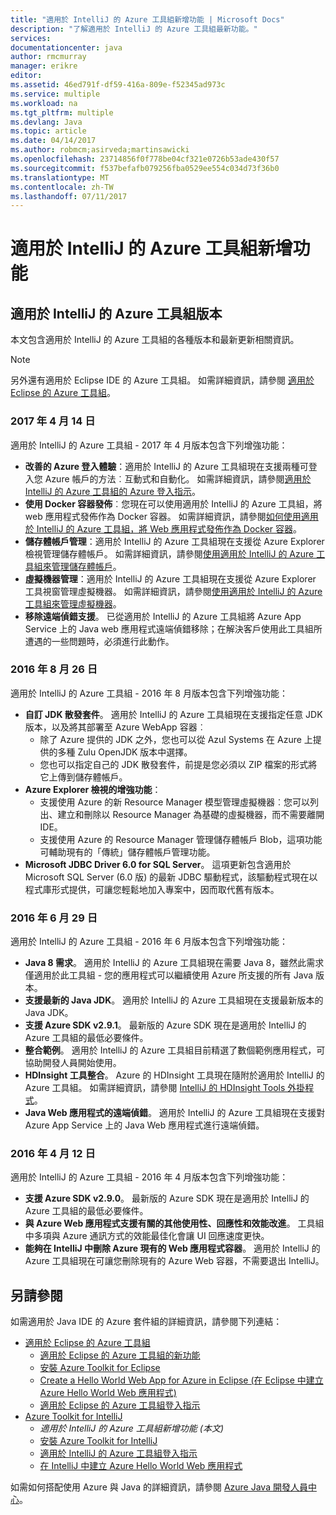 ```yaml
---
title: "適用於 IntelliJ 的 Azure 工具組新增功能 | Microsoft Docs"
description: "了解適用於 IntelliJ 的 Azure 工具組最新功能。"
services: 
documentationcenter: java
author: rmcmurray
manager: erikre
editor: 
ms.assetid: 46ed791f-df59-416a-809e-f52345ad973c
ms.service: multiple
ms.workload: na
ms.tgt_pltfrm: multiple
ms.devlang: Java
ms.topic: article
ms.date: 04/14/2017
ms.author: robmcm;asirveda;martinsawicki
ms.openlocfilehash: 23714856f0f778be04cf321e0726b53ade430f57
ms.sourcegitcommit: f537befafb079256fba0529ee554c034d73f36b0
ms.translationtype: MT
ms.contentlocale: zh-TW
ms.lasthandoff: 07/11/2017
---
```

# <a name="whats-new-in-the-azure-toolkit-for-intellij"></a>適用於 IntelliJ 的 Azure 工具組新增功能
## <a name="azure-toolkit-for-intellij-releases"></a>適用於 IntelliJ 的 Azure 工具組版本
本文包含適用於 IntelliJ 的 Azure 工具組的各種版本和最新更新相關資訊。

> [!NOTE]
> 另外還有適用於 Eclipse IDE 的 Azure 工具組。 如需詳細資訊，請參閱 [適用於 Eclipse 的 Azure 工具組]。
> 
> 

### <a name="april-14-2017"></a>2017 年 4 月 14 日
適用於 IntelliJ 的 Azure 工具組 - 2017 年 4 月版本包含下列增強功能：

* **改善的 Azure 登入體驗**：適用於 IntelliJ 的 Azure 工具組現在支援兩種可登入您 Azure 帳戶的方法︰互動式和自動化。 如需詳細資訊，請參閱[適用於 IntelliJ 的 Azure 工具組的 Azure 登入指示]。
* **使用 Docker 容器發佈**︰您現在可以使用適用於 IntelliJ 的 Azure 工具組，將 web 應用程式發佈作為 Docker 容器。 如需詳細資訊，請參閱[如何使用適用於 IntelliJ 的 Azure 工具組，將 Web 應用程式發佈作為 Docker 容器]。
* **儲存體帳戶管理**：適用於 IntelliJ 的 Azure 工具組現在支援從 Azure Explorer 檢視管理儲存體帳戶。 如需詳細資訊，請參閱[使用適用於 IntelliJ 的 Azure 工具組來管理儲存體帳戶]。
* **虛擬機器管理**：適用於 IntelliJ 的 Azure 工具組現在支援從 Azure Explorer 工具視窗管理虛擬機器。 如需詳細資訊，請參閱[使用適用於 IntelliJ 的 Azure 工具組來管理虛擬機器]。
* **移除遠端偵錯支援**。 已從適用於 IntelliJ 的 Azure 工具組將 Azure App Service 上的 Java web 應用程式遠端偵錯移除；在解決客戶使用此工具組所遭遇的一些問題時，必須進行此動作。

### <a name="august-26-2016"></a>2016 年 8 月 26 日
適用於 IntelliJ 的 Azure 工具組 - 2016 年 8 月版本包含下列增強功能：

* **自訂 JDK 散發套件**。 適用於 IntelliJ 的 Azure 工具組現在支援指定任意 JDK 版本，以及將其部署至 Azure WebApp 容器︰
  * 除了 Azure 提供的 JDK 之外，您也可以從 Azul Systems 在 Azure 上提供的多種 Zulu OpenJDK 版本中選擇。
  * 您也可以指定自己的 JDK 散發套件，前提是您必須以 ZIP 檔案的形式將它上傳到儲存體帳戶。
* **Azure Explorer 檢視的增強功能**：
  * 支援使用 Azure 的新 Resource Manager 模型管理虛擬機器︰您可以列出、建立和刪除以 Resource Manager 為基礎的虛擬機器，而不需要離開 IDE。
  * 支援使用 Azure 的 Resource Manager 管理儲存體帳戶 Blob，這項功能可輔助現有的「傳統」儲存體帳戶管理功能。
* **Microsoft JDBC Driver 6.0 for SQL Server**。 這項更新包含適用於 Microsoft SQL Server (6.0 版) 的最新 JDBC 驅動程式，該驅動程式現在以程式庫形式提供，可讓您輕鬆地加入專案中，因而取代舊有版本。

### <a name="june-29-2016"></a>2016 年 6 月 29 日
適用於 IntelliJ 的 Azure 工具組 - 2016 年 6 月版本包含下列增強功能：

* **Java 8 需求**。 適用於 IntelliJ 的 Azure 工具組現在需要 Java 8，雖然此需求僅適用於此工具組 - 您的應用程式可以繼續使用 Azure 所支援的所有 Java 版本。
* **支援最新的 Java JDK**。 適用於 IntelliJ 的 Azure 工具組現在支援最新版本的 Java JDK。
* **支援 Azure SDK v2.9.1**。 最新版的 Azure SDK 現在是適用於 IntelliJ 的 Azure 工具組的最低必要條件。
* **整合範例**。 適用於 IntelliJ 的 Azure 工具組目前精選了數個範例應用程式，可協助開發人員開始使用。
* **HDInsight 工具整合**。 Azure 的 HDInsight 工具現在隨附於適用於 IntelliJ 的 Azure 工具組。 如需詳細資訊，請參閱 [IntelliJ 的 HDInsight Tools 外掛程式]。
* **Java Web 應用程式的遠端偵錯**。 適用於 IntelliJ 的 Azure 工具組現在支援對 Azure App Service 上的 Java Web 應用程式進行遠端偵錯。

### <a name="april-12-2016"></a>2016 年 4 月 12 日
適用於 IntelliJ 的 Azure 工具組 - 2016 年 4 月版本包含下列增強功能：

* **支援 Azure SDK v2.9.0**。 最新版的 Azure SDK 現在是適用於 IntelliJ 的 Azure 工具組的最低必要條件。
* **與 Azure Web 應用程式支援有關的其他使用性、回應性和效能改進**。 工具組中多項與 Azure 通訊方式的效能最佳化會讓 UI 回應速度更快。
* **能夠在 IntelliJ 中刪除 Azure 現有的 Web 應用程式容器**。 適用於 IntelliJ 的 Azure 工具組現在可讓您刪除現有的 Azure Web 容器，不需要退出 IntelliJ。

## <a name="see-also"></a>另請參閱
如需適用於 Java IDE 的 Azure 套件組的詳細資訊，請參閱下列連結：

* [適用於 Eclipse 的 Azure 工具組]
  * [適用於 Eclipse 的 Azure 工具組的新功能]
  * [安裝 Azure Toolkit for Eclipse]
  * [Create a Hello World Web App for Azure in Eclipse (在 Eclipse 中建立 Azure Hello World Web 應用程式)]
  * [適用於 Eclipse 的 Azure 工具組登入指示]
* [Azure Toolkit for IntelliJ]
  * *適用於 IntelliJ 的 Azure 工具組新增功能 (本文)*
  * [安裝 Azure Toolkit for IntelliJ]
  * [適用於 IntelliJ 的 Azure 工具組登入指示]
  * [在 IntelliJ 中建立 Azure Hello World Web 應用程式]

如需如何搭配使用 Azure 與 Java 的詳細資訊，請參閱 [Azure Java 開發人員中心]。

<!-- URL List -->

[適用於 Eclipse 的 Azure 工具組]: ./azure-toolkit-for-eclipse.md
[Azure Toolkit for IntelliJ]: ./azure-toolkit-for-intellij.md
[Create a Hello World Web App for Azure in Eclipse (在 Eclipse 中建立 Azure Hello World Web 應用程式)]: ./app-service-web/app-service-web-eclipse-create-hello-world-web-app.md
[在 IntelliJ 中建立 Azure Hello World Web 應用程式]: ./app-service-web/app-service-web-intellij-create-hello-world-web-app.md
[安裝 Azure Toolkit for Eclipse]: ./azure-toolkit-for-eclipse-installation.md
[安裝 Azure Toolkit for IntelliJ]: ./azure-toolkit-for-intellij-installation.md
[適用於 Eclipse 的 Azure 工具組登入指示]: ./azure-toolkit-for-eclipse-sign-in-instructions.md
[適用於 IntelliJ 的 Azure 工具組登入指示]: ./azure-toolkit-for-intellij-sign-in-instructions.md
[適用於 Eclipse 的 Azure 工具組的新功能]: ./azure-toolkit-for-eclipse-whats-new.md
[What's New in the Azure Toolkit for IntelliJ]: ./azure-toolkit-for-intellij-whats-new.md

[適用於 IntelliJ 的 Azure 工具組的 Azure 登入指示]: ./azure-toolkit-for-intellij-sign-in-instructions.md
[如何使用適用於 IntelliJ 的 Azure 工具組，將 Web 應用程式發佈作為 Docker 容器]: ./azure-toolkit-for-intellij-publish-as-docker-container.md
[使用適用於 IntelliJ 的 Azure 工具組來管理儲存體帳戶]: ./azure-toolkit-for-intellij-managing-storage-accounts-using-azure-explorer.md
[使用適用於 IntelliJ 的 Azure 工具組來管理虛擬機器]: ./azure-toolkit-for-intellij-managing-virtual-machines-using-azure-explorer.md

[Azure Java 開發人員中心]: http://go.microsoft.com/fwlink/?LinkID=699547

[IntelliJ 的 HDInsight Tools 外掛程式]: ./hdinsight/hdinsight-apache-spark-intellij-tool-plugin.md
